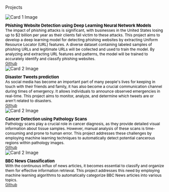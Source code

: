 Projects 
<html>
<head>
  <link href="https://fonts.googleapis.com/css2?family=Open+Sans:wght@300&display=swap" rel="stylesheet">
  <style>
    .card-container {
      display: flex;
      flex-wrap: wrap;
      justify-content: space-between;
    }

    .card {
      border: 1px solid #ccc;
      padding: 20px;
      width: calc(100% - 20px);
      box-sizing: border-box;
      margin-bottom: 20px;
      display: flex;
      flex-direction: column;
      font-family: 'Open Sans', sans-serif; /* Apply the font here */
    }

    .card img {
      max-width: 100%;
      height: auto;
      margin-bottom: 10px;
    }

    .card h2 {
      margin: 0;
      font-family: 'Open Sans', sans-serif;
    }

    .card p {
      flex-grow: 1;
      margin: 0;
      font-family: 'Open Sans', sans-serif;
    }
  </style>
</head>
<body>
  <div class="card-container">
    <div class="card">
      <img src="https://cdn.activestate.com/wp-content/uploads/2021/02/phishing-detection-with-Python.jpg" alt="Card 1 Image">
      <h2 style="font-size: 13px; color:black; font-weight: bold;">Phishing Website Detection using Deep Learning Neural Network Models</h2>
      <p style="font-size: 12px; color: black;">The impact of phishing attacks is significant, with businesses in the United States losing up to $2 billion per year as their clients fall victim to these attacks. This project aims to develop a deep learning model for detecting phishing websites by extracting Uniform Resource Locator (URL) features. A diverse dataset containing labeled samples of phishing URLs and legitimate URLs will be collected and used to train the model. By analyzing and extracting URL features and patterns, the model will be trained to accurately identify and classify phishing websites.</p>
      <a style="font-size: 12px;"  href="https://github.com/nancie151/phishing-website-detection/blob/main/phishing%20website%20detection.ipynb">Github</a>
    </div>
    <div class="card">
      <img src="https://miro.medium.com/v2/resize:fit:1400/format:webp/1*XNRBAAbQgBFgazapkBoK2w.png" alt="Card 2 Image">
      <h2 style="font-size: 13px; color:black; font-weight: bold;"> Disaster Tweets prediction</h2>
      <p style="font-size: 12px; color: black;">As social media has become an important part of many people's lives for keeping in touch with their friends and family, it has also become a crucial communication channel during times of emergency. It allows individuals to announce observed emergencies in real-time. This project aims to monitor, analyze, and determine which tweets are or aren't related to disasters.</p>
      <a style="font-size: 12px;"  href="https://github.com/nancie151/phishing-website-detection/blob/main/phishing%20website%20detection.ipynb" >Github</a>
    </div>
         <div class="card">
      <img src="https://img.freepik.com/free-vector/isolated-cancer-cell-white-background_1308-90087.jpg?w=2000&t=st=1693005702~exp=1693006302~hmac=257fec77bb9fe0bc482c7e06279094c208c0cff955763ed14c7e2f505bb0cd32" alt="Card 2 Image">
      <h2 style="font-size: 13px; color:black; font-weight: bold;"> Cancer Detection using Pathology Scans</h2>
      <p style="font-size: 12px; color: black;"> Pathology scans play a crucial role in cancer diagnosis, as they provide detailed visual information about tissue samples. However, manual analysis of these scans is time-consuming and prone to human error. This project addresses these challenges by employing machine learning techniques to automatically detect potential cancerous regions within pathology images. </p>
      <a style="font-size: 12px;"  href="https://github.com/nancie151/Cancer-detection/blob/main/Cancer%20detection.ipynb" >Github</a>
    </div>
     <div class="card">
      <img src="https://ww1.freelogovectors.net/wp-content/uploads/2023/04/bbc_news_logo-freelogovectors.net_-640x360.png?lossy=1&ssl=1&fit=640%2C360" alt="Card 2 Image">
      <h2 style="font-size: 13px; color:black; font-weight: bold;"> BBC News Classification</h2>
      <p style="font-size: 12px; color: black;"> With the continuous influx of news articles, it becomes essential to classify and organize them for effective information retrieval. This project addresses this need by employing machine learning algorithms to automatically categorize BBC News articles into various topics. </p>
      <a style="font-size: 12px;"  href="https://github.com/nancie151/BBC-News-Classification/blob/main/BBC_Classification.ipynb" >Github</a>
    </div>
  </div>
</body>
</html>
